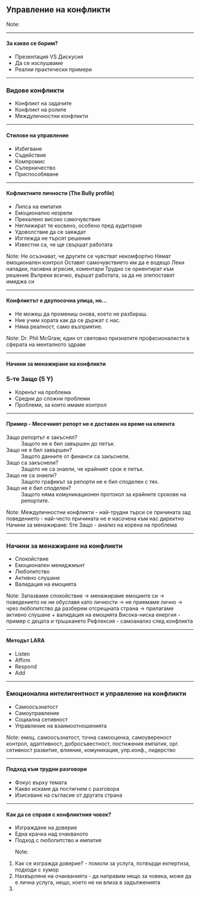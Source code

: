 ## <!-- .element: class="main-title" --> Управление на конфликти 

Note: 

---

#### За какво се борим?
* <!-- .element: class="fragment" --> Презентация VS Дискусия
* <!-- .element: class="fragment" --> Да се изслушваме
* <!-- .element: class="fragment" --> Реални практически примери

---

### Видове конфликти

* <!-- .element: class="fragment" --> Конфликт на задачите
* <!-- .element: class="fragment" --> Конфликт на ролите
* <!-- .element: class="fragment" --> Междуличностни конфликти

----

#### Стилове на управление

* <!-- .element: class="fragment" --> Избягване
* <!-- .element: class="fragment" --> Съдействие
* <!-- .element: class="fragment" --> Компромис
* <!-- .element: class="fragment" --> Съперничество
* <!-- .element: class="fragment" --> Приспособяване
  
----

#### Кофликтните личности (The Bully profile)

* <!-- .element: class="fragment" --> Липса на емпатия
* <!-- .element: class="fragment" --> Емоционално незрели
* <!-- .element: class="fragment" --> Прекалено високо самочувствие
* <!-- .element: class="fragment" --> Неглижират те косвено, особено пред аудитория
* <!-- .element: class="fragment" --> Удоволствие да се заяждат
* <!-- .element: class="fragment" --> Изглежда не търсят решения
* <!-- .element: class="fragment" --> Известни са, че ще свършат работата


Note:
Не осъзнават, че другите се чувстват некомфортно
Нямат емоционален контрол
Оставят самочувствието им да е водещо
Леки нападки, пасивна агресия, коментари
Трудно се ориентират към решение
Въпреки всичко, вършат работата, за да не злепоставят имиджа си

---

#### Конфликтът е двупосочна улица, но...
* <!-- .element: class="fragment" --> Не можеш да промениш онова, което не разбираш.
* <!-- .element: class="fragment" --> Ние учим хората как да се държат с нас.
* <!-- .element: class="fragment" --> Няма реалност, само възприятие.

Note:
Dr. Phil McGraw, един от световно признатите професионалисти в сферата на менталното здраве

---

#### Начини за менажиране на конфликти
### 5-те Защо (5 Y)

* <!-- .element: class="fragment" --> Коренът на проблема
* <!-- .element: class="fragment" --> Средни до сложни проблеми
* <!-- .element: class="fragment" --> Проблеми, за които имаме контрол

---

#### Пример - Месечният репорт не е доставен на време на клиента
<dl>
    <dt class="fragment">Защо репортът е закъснял?</dt>
    <dd class="fragment">Защото не е бил завършен до петък.</dd>
    <dt class="fragment">Защо не е бил завършен?</dt>
    <dd class="fragment">Защото данните от финанси са закъснели.</dd>
    <dt class="fragment">Защо са закъснели?</dt>
    <dd class="fragment">Защото не са знаели, че крайният срок е петък.</dd>
    <dt class="fragment">Защо не са знаели?</dt>
    <dd class="fragment">Защото графикът за репорти не е бил споделен с тях.</dd>
    <dt class="fragment">Защо не е бил споделен?</dt>
    <dd class="fragment">Защото няма комуникационен протокол за крайните срокове на репортите.</dd>
</dl>

Note:
Междуличностни конфликти - най-трудни
търси се причината зад поведението - най-често причината не е насочена към нас директно
Начини за менажиране: 5те Защо - анализ на корена на проблема 


---

### Начини за менажиране на конфликти
  * <!-- .element: class="fragment" --> Спокойствие
  * <!-- .element: class="fragment" --> Емоционален мениджмънт
  * <!-- .element: class="fragment" --> Любопитство
  * <!-- .element: class="fragment" --> Активно слушане
  * <!-- .element: class="fragment" --> Валидация на емоцията


Note:
Запазваме спокойствие -> менажираме емоциите си -> поведението не ни обуславя като личности -> не приемаме лично -> чрез любопитство да разберем отсрещната страна -> прилагаме активно слушане + валидация на емоцията
Висока-ниска енергия - пример с децата и тръшкането
Рефлексия - самоанализ след конфликта

----

#### Методът LARA
* <!-- .element: class="fragment" data-fragment-index="1" --> L<span class="fragment" data-fragment-index="2">isten</span>
* <!-- .element: class="fragment" data-fragment-index="1" --> A<span class="fragment" data-fragment-index="3">ffirm</span>
* <!-- .element: class="fragment" data-fragment-index="1" --> R<span class="fragment" data-fragment-index="4">espond</span>
* <!-- .element: class="fragment" data-fragment-index="1" --> A<span class="fragment" data-fragment-index="5">dd</span>

---

### Емоционална интелигентност и управление на конфликти
  * <!-- .element: class="fragment" --> Самоосъзнатост
  * <!-- .element: class="fragment" --> Самоуправление
  * <!-- .element: class="fragment" --> Социална сетивност
  * <!-- .element: class="fragment" --> Управление на взаимоотношенията


Note:
емоц. самоосъзнатост, точна самооценка, самоувереност
контрол, адаптивност, добросъвестност, постижения
емпатия, орг. сетивност
развитие, влияние, комуникация, упр.конф., лидерство

----

#### Подход към трудни разговори
* <!-- .element: class="fragment" --> Фокус върху темата
* <!-- .element: class="fragment" --> Какво искаме да постигнем с разговора
* <!-- .element: class="fragment" --> Изискване на съгласие от другата страна

----

#### Как да се справя с конфликтния човек?
* <!-- .element: class="fragment" --> Изграждане на доверие
* <!-- .element: class="fragment" --> Една крачка над очакваното
* <!-- .element: class="fragment" --> Подход с любопитство и емпатия

   Note:
1. Как се изгражда доверие? - помоли за услуга, потвърди екпертиза, подходи с хумор
2. Нахвърляне на очакванията - да направим нещо за човека, може да е лична услуга, нещо, което не ни влиза в задълженията
3. 
